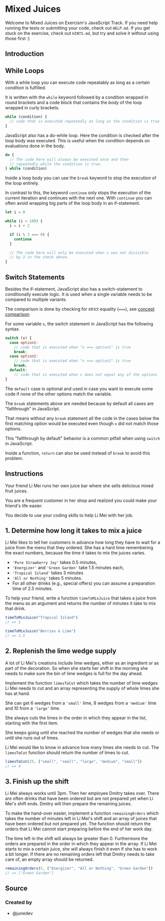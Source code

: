# Mixed Juices

Welcome to Mixed Juices on Exercism's JavaScript Track.
If you need help running the tests or submitting your code, check out `HELP.md`.
If you get stuck on the exercise, check out `HINTS.md`, but try and solve it without using those first :)

## Introduction

## While Loops

With a while loop you can execute code repeatably as long as a certain condition is fulfilled.

It is written with the `while` keyword followed by a condition wrapped in round brackets and a code block that contains the _body_ of the loop wrapped in curly brackets.

```javascript
while (condition) {
  // code that is executed repeatedly as long as the condition is true
}
```

JavaScript also has a do-while loop.
Here the condition is checked after the loop body was executed.
This is useful when the condition depends on evaluations done in the body.

```javascript
do {
  // The code here will always be executed once and then
  // repeatedly while the condition is true.
} while (condition)
```

Inside a loop body you can use the `break` keyword to stop the execution of the loop entirely.

In contrast to this, the keyword `continue` only stops the execution of the current iteration and continues with the next one.
With `continue` you can often avoid wrapping big parts of the loop body in an if-statement.

```javascript
let i = 0

while (i < 100) {
  i = i + 2

  if (i % 3 === 0) {
    continue
  }

  // The code here will only be executed when i was not divisible
  // by 3 in the check above.
}
```

## Switch Statements

Besides the if-statement, JavaScript also has a switch-statement to conditionally execute logic.
It is used when a single variable needs to be compared to multiple variants.

The comparison is done by checking for strict equality (`===`), see [concept comparison][concept-comparison].

For some variable `x`, the switch statement in JavaScript has the following syntax.

<!-- prettier-ignore-start -->
```javascript
switch (x) {
  case option1:
    // code that is executed when "x === option1" is true
    break;
  case option2:
    // code that is executed when "x === option2" is true
    break;
  default:
    // code that is executed when x does not equal any of the options
}
```
<!-- prettier-ignore-end -->

The `default` case is optional and used in case you want to execute some code if none of the other options match the variable.

The `break` statements above are needed because by default all cases are "fallthrough" in JavaScript.

That means without any `break` statement all the code in the cases below the first matching option would be executed even though `x` did not match those options.

This "fallthrough by default" behavior is a common pitfall when using `switch` in JavaScript.

Inside a function, `return` can also be used instead of `break` to avoid this problem.

[concept-comparison]: /tracks/javascript/concepts/comparison

## Instructions

Your friend Li Mei runs her own juice bar where she sells delicious mixed fruit juices.

You are a frequent customer in her shop and realized you could make your friend's life easier.

You decide to use your coding skills to help Li Mei with her job.

## 1. Determine how long it takes to mix a juice

Li Mei likes to tell her customers in advance how long they have to wait for a juice from the menu that they ordered.
She has a hard time remembering the exact numbers, because the time it takes to mix the juices varies.

- `'Pure Strawberry Joy'` takes 0.5 minutes,
- `'Energizer'` and `'Green Garden'` take 1.5 minutes each,
- `'Tropical Island'` takes 3 minutes
- `'All or Nothing'` takes 5 minutes.
- For all other drinks (e.g., special offers) you can assume a preparation time of 2.5 minutes.

To help your friend, write a function `timeToMixJuice` that takes a juice from the menu as an argument and returns the number of minutes it take to mix that drink.

```javascript
timeToMixJuice("Tropical Island")
// => 3

timeToMixJuice("Berries & Lime")
// => 2.5
```

## 2. Replenish the lime wedge supply

A lot of Li Mei's creations include lime wedges, either as an ingredient or as part of the decoration.
So when she starts her shift in the morning she needs to make sure the bin of lime wedges is full for the day ahead.

Implement the function `limesToCut` which takes the number of lime wedges Li Mei needs to cut and an array representing the supply of whole limes she has at hand.

She can get 6 wedges from a `'small'` lime, 8 wedges from a `'medium'` lime and 10 from a `'large'` lime.

She always cuts the limes in the order in which they appear in the list, starting with the first item.

She keeps going until she reached the number of wedges that she needs or until she runs out of limes.

Li Mei would like to know in advance how many limes she needs to cut.
The `limesToCut` function should return the number of limes to cut.

```javascript
limesToCut(25, ["small", "small", "large", "medium", "small"])
// => 4
```

## 3. Finish up the shift

Li Mei always works until 3pm.
Then her employee Dmitry takes over.
There are often drinks that have been ordered but are not prepared yet when Li Mei's shift ends.
Dmitry will then prepare the remaining juices.

To make the hand-over easier, implement a function `remainingOrders` which takes the number of minutes left in Li Mei's shift and an array of juices that have been ordered but not prepared yet.
The function should return the orders that Li Mei cannot start preparing before the end of her work day.

The time left in the shift will always be greater than 0.
Furthermore the orders are prepared in the order in which they appear in the array.
If Li Mei starts to mix a certain juice, she will always finish it even if she has to work a bit longer.
If there are no remaining orders left that Dmitry needs to take care of, an empty array should be returned.

```javascript
remainingOrders(5, ["Energizer", "All or Nothing", "Green Garden"])
// => ['Green Garden']
```

## Source

### Created by

- @junedev

